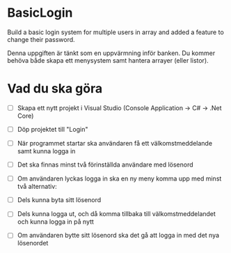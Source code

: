 # BasicLogin
Build a basic login system for multiple users in array and added a feature to change their password.

Denna uppgiften är tänkt som en uppvärmning inför banken. Du kommer behöva både skapa ett menysystem samt hantera arrayer (eller listor).

# Vad du ska göra

- [ ]  Skapa ett nytt projekt i Visual Studio (Console Application → C# → .Net Core)
- [ ]  Döp projektet till "Login"
- [ ]  När programmet startar ska användaren få ett välkomstmeddelande samt kunna logga in
- [ ]  Det ska finnas minst två förinställda användare med lösenord
- [ ]  Om användaren lyckas logga in ska en ny meny komma upp med minst två alternativ:
- [ ]  Dels kunna byta sitt lösenord
- [ ]  Dels kunna logga ut, och då komma tillbaka till välkomstmeddelandet och kunna logga in på nytt
- [ ]  Om användaren bytte sitt lösenord ska det gå att logga in med det nya lösenordet


